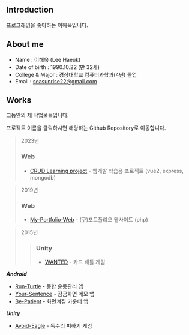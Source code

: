 ## Introduction
프로그래밍을 좋아하는 이해욱입니다.

## About me
- Name : 이해욱 (Lee Haeuk)
- Date of birth : 1990.10.22 (만 32세)
- College & Major : 경상대학교 컴퓨터과학과(4년) 졸업 
- Email : seasunrise22@gmail.com

## Works
그동안의 제 작업물들입니다.

프로젝트 이름을 클릭하시면 해당하는 Github Repository로 이동합니다.  

> 2023년
> ### Web
> * [CRUD Learning project](https://github.com/seasunrise22/vue2-mongodb-practice) - 웹개발 학습용 프로젝트 (vue2, express, mongodb)

> 2019년
> ### Web
> * [My-Portfolio-Web](https://github.com/seasunrise22/My-Portfolio-Web) - (구)포트폴리오 웹사이트 (php)

> 2015년
> > ### Unity
> >  - [WANTED](https://github.com/seasunrise22/WANTED) - 카드 배틀 게임

***Android***
- [Run-Turtle](https://github.com/seasunrise22/android-RunTurtle) - 종합 운동관리 앱 
- [Your-Sentence](https://github.com/seasunrise22/Your-Sentence) - 잠금화면 메모 앱
- [Be-Patient](https://github.com/seasunrise22/Be-Patient) - 화면켜짐 카운터 앱

***Unity***

 - [Avoid-Eagle](https://github.com/seasunrise22/Avoid-Eagle) - 독수리 피하기 게임
 


